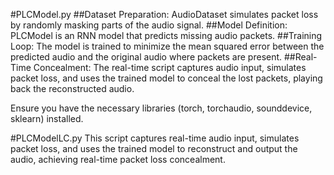 #PLCModel.py
##Dataset Preparation:
AudioDataset simulates packet loss by randomly masking parts of the audio signal.
##Model Definition:
PLCModel is an RNN model that predicts missing audio packets.
##Training Loop:
The model is trained to minimize the mean squared error between the predicted audio and the original audio where packets are present.
##Real-Time Concealment:
The real-time script captures audio input, simulates packet loss, and uses the trained model to conceal the lost packets, playing back the reconstructed audio.

Ensure you have the necessary libraries (torch, torchaudio, sounddevice, sklearn) installed.


#PLCModelLC.py
This script captures real-time audio input, simulates packet loss, and uses the trained model to reconstruct and output the audio, achieving real-time packet loss concealment.
